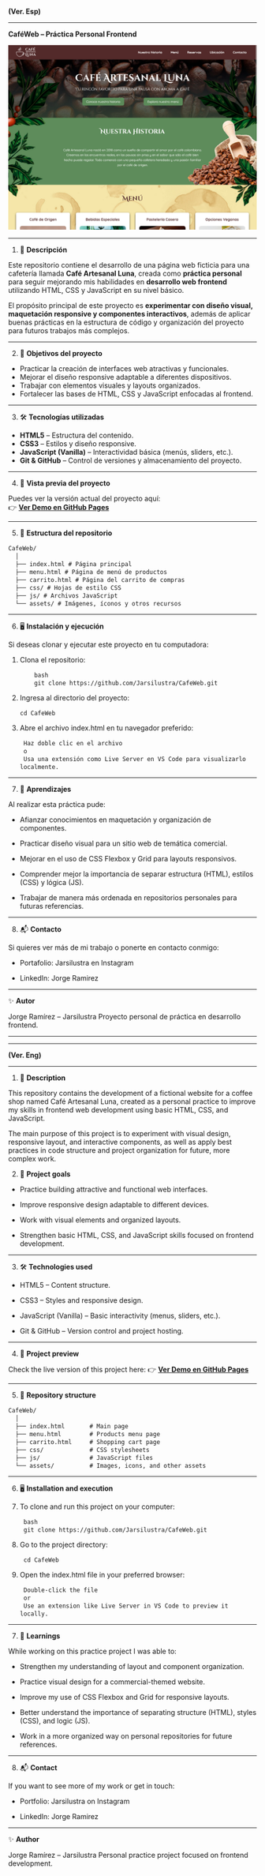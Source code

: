 **(Ver. Esp)**

---

**CaféWeb – Práctica Personal Frontend**

![Vista previa del proyecto](Imagenes/Banner-GitHub/Banner_Coffee.png)

---

1. 📌 **Descripción**

Este repositorio contiene el desarrollo de una página web ficticia para una cafetería llamada **Café Artesanal Luna**, creada como **práctica personal** para seguir mejorando 
mis habilidades en **desarrollo web frontend** utilizando HTML, CSS y JavaScript en su nivel básico.

El propósito principal de este proyecto es **experimentar con diseño visual, maquetación responsive y componentes interactivos**, además de aplicar buenas prácticas en la estructura 
de código y organización del proyecto para futuros trabajos más complejos.

---

2. 🎯 **Objetivos del proyecto**

- Practicar la creación de interfaces web atractivas y funcionales.  
- Mejorar el diseño responsive adaptable a diferentes dispositivos.  
- Trabajar con elementos visuales y layouts organizados.  
- Fortalecer las bases de HTML, CSS y JavaScript enfocadas al frontend.  

---

3. 🛠 **Tecnologías utilizadas**

- **HTML5** – Estructura del contenido.  
- **CSS3** – Estilos y diseño responsive.  
- **JavaScript (Vanilla)** – Interactividad básica (menús, sliders, etc.).  
- **Git & GitHub** – Control de versiones y almacenamiento del proyecto.  

---

4. 🚀 **Vista previa del proyecto**

Puedes ver la versión actual del proyecto aquí:  
👉 [**Ver Demo en GitHub Pages**](https://jarsilustra.github.io/CafeWeb/)

---

5. 📂 **Estructura del repositorio**
```
CafeWeb/
  │
  ├── index.html # Página principal
  ├── menu.html # Página de menú de productos
  ├── carrito.html # Página del carrito de compras
  ├── css/ # Hojas de estilo CSS
  ├── js/ # Archivos JavaScript
  └── assets/ # Imágenes, íconos y otros recursos
```

---

6. 🖥 **Instalación y ejecución**

Si deseas clonar y ejecutar este proyecto en tu computadora:

1. Clona el repositorio:
   ```
       bash
       git clone https://github.com/Jarsilustra/CafeWeb.git

2. Ingresa al directorio del proyecto:

       cd CafeWeb

3. Abre el archivo index.html en tu navegador preferido:

        Haz doble clic en el archivo
        o
        Usa una extensión como Live Server en VS Code para visualizarlo localmente.

---

7. 📖 **Aprendizajes**

Al realizar esta práctica pude:

- Afianzar conocimientos en maquetación y organización de componentes.

- Practicar diseño visual para un sitio web de temática comercial.

- Mejorar en el uso de CSS Flexbox y Grid para layouts responsivos.

- Comprender mejor la importancia de separar estructura (HTML), estilos (CSS) y lógica (JS).

- Trabajar de manera más ordenada en repositorios personales para futuras referencias.

---

8. 📬 **Contacto**

Si quieres ver más de mi trabajo o ponerte en contacto conmigo:

- Portafolio: Jarsilustra en Instagram

- LinkedIn: Jorge Ramirez

---

✨ **Autor**

Jorge Ramírez – Jarsilustra
Proyecto personal de práctica en desarrollo frontend.

---
---

**(Ver. Eng)**

---

1. 📌 **Description**

This repository contains the development of a fictional website for a coffee shop named Café Artesanal Luna, created as a personal practice to improve my skills in frontend web 
development using basic HTML, CSS, and JavaScript.

The main purpose of this project is to experiment with visual design, responsive layout, and interactive components, as well as apply best practices in code structure and project 
organization for future, more complex work.

2. 🎯 **Project goals**

- Practice building attractive and functional web interfaces.

- Improve responsive design adaptable to different devices.

- Work with visual elements and organized layouts.

- Strengthen basic HTML, CSS, and JavaScript skills focused on frontend development.

---

3. 🛠 **Technologies used**

- HTML5 – Content structure.

- CSS3 – Styles and responsive design.

- JavaScript (Vanilla) – Basic interactivity (menus, sliders, etc.).

- Git & GitHub – Version control and project hosting.

---

4. 🚀 **Project preview**

Check the live version of this project here:
👉 [**Ver Demo en GitHub Pages**](https://jarsilustra.github.io/CafeWeb/)

---

5. 📂 **Repository structure**
```
CafeWeb/
  │
  ├── index.html       # Main page
  ├── menu.html        # Products menu page
  ├── carrito.html     # Shopping cart page
  ├── css/             # CSS stylesheets
  ├── js/              # JavaScript files
  └── assets/          # Images, icons, and other assets
```
---

6. 🖥 **Installation and execution**

1. To clone and run this project on your computer:
   
        bash
        git clone https://github.com/Jarsilustra/CafeWeb.git


2. Go to the project directory:

        cd CafeWeb

3. Open the index.html file in your preferred browser:

        Double-click the file
        or
        Use an extension like Live Server in VS Code to preview it locally.

---

7. 📖 **Learnings**

While working on this practice project I was able to:

- Strengthen my understanding of layout and component organization.

- Practice visual design for a commercial-themed website.

- Improve my use of CSS Flexbox and Grid for responsive layouts.

- Better understand the importance of separating structure (HTML), styles (CSS), and logic (JS).

- Work in a more organized way on personal repositories for future references.

---

8. 📬 **Contact**

If you want to see more of my work or get in touch:

- Portfolio: Jarsilustra on Instagram

- LinkedIn: Jorge Ramirez

---

✨ **Author**

Jorge Ramírez – Jarsilustra
Personal practice project focused on frontend development.
